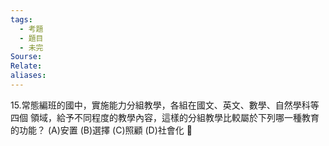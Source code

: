 ```yaml
---
tags:
  - 考題
  - 題目
  - 未完
Sourse:
Relate: 
aliases:
---
```

15.常態編班的國中，實施能力分組教學，各組在國文、英文、數學、自然學科等四個     領域，給予不同程度的教學內容，這樣的分組教學比較屬於下列哪一種教育的功能？ 
(A)安置 
(B)選擇 
(C)照顧 
(D)社會化 
 

